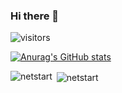 ### Hi there 👋
![visitors](https://visitor-badge.glitch.me/badge?page_id=netstart)



<!--
**netstart/netstart** is a ✨ _special_ ✨ repository because its `README.md` (this file) appears on your GitHub profile.

Here are some ideas to get you started:

- 🔭 I’m currently working on ...
- 🌱 I’m currently learning ...
- 👯 I’m looking to collaborate on ...
- 🤔 I’m looking for help with ...
- 💬 Ask me about ...
- 📫 How to reach me: ...
- 😄 Pronouns: ...
- ⚡ Fun fact: ...
-->


[![Anurag's GitHub stats](https://github-readme-stats.vercel.app/api?username=netstart)](https://github.com/anuraghazra/github-readme-stats)

<p><img align="left" src="https://github-readme-stats.vercel.app/api/top-langs/?username=netstart&layout=compact&hide=html" alt="netstart" /></p>

<p>&nbsp;<img align="center" src="https://github-readme-stats.vercel.app/api?username=netstart&show_icons=true" alt="netstart" /></p>
